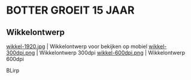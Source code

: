 # BOTTER GROEIT 15 JAAR

## Wikkelontwerp

[wikkel-1920.jpg](img/wikkel-1920.jpg)  | Wikkelontwerp voor bekijken op mobiel
[wikkel-300dpi.png](img/wikkel-300dpi.png) | Wikkelontwerp 300dpi
[wikkel-600dpi.png](img/wikkel-600dpi.png) | Wikkelontwerp 600dpi

BLirp
